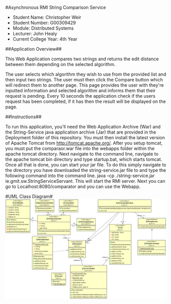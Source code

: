 #Asynchronous RMI String Comparison Service

- Student Name: Christopher Weir
- Student Number: G00309429
- Module: Distributed Systems
- Lecturer: John Healy
- Current College Year: 4th Year

##Application Overview##

This Web Application compares two strings and returns the edit distance between them depending on the selected algorithm.

The user selects which algorithm they wish to use from the provided list and then input two strings. The user must then click the Compare
button which will redirect them to another page. This page provides the user with they're inputted information and selected algorithm and
informs them that their request is pending. Every 10 seconds the application check if the users request has been completed, if it has
then the result will be displayed on the page.

##Instructions##

To run this application, you'll need the Web Application Archive (War) and the String-Service java application archive (Jar) that are provided in the Deployment folder of this
repository. You must then install the latest version of Apache Tomcat from http://tomcat.apache.org/. After you setup tomcat, you must put the comparaor.war file into the
webapps folder within the apache tomcat directory. Next navigate to the command line, navigate to the apache tomcat bin directory and type startup.bat, which starts tomcat.
Once all that is done, you can start your jar file. To do this simply navigate to the directory you have downloaded the string-service.jar file to and type the following command 
into the command line. java –cp ./string-service.jar ie.gmit.sw.StringServiceServant. This will start the RMI server. Next you can go to Localhost:8080/comparator and you can use the Webapp.

#UML Class Diagram#
![UML Diagram](https://github.com/Chrissweir/Java-RMI-Project/blob/master/UML.png)
